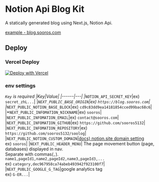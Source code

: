 # Notion Api Blog Kit
A statically generated blog using Next.js, Notion Api.

[example - blog.sooros.com](https://blog.sooros.com/)

## Deploy

### Vercel Deploy
[![Deploy with Vercel](https://vercel.com/button)](https://vercel.com/new/clone?repository-url=https%3A%2F%2Fgithub.com%2Fsooros5132%2Fnotion-blog-kit&env=NEXT_PUBLIC_INFOMATION_NICKNAME,NEXT_PUBLIC_NOTION_BASE_BLOCK,NOTION_API_SECRET_KEY&demo-title=Notion%20Blog&demo-description=A%20statically%20generated%20blog%20example%20using%20Next.js%2C%20Notion%20Api.&demo-url=https%3A%2F%2Fblog.sooros.com)

### env settings
*`Key` is required
|Key|Value|
|------|---|
|*`NOTION_API_SECRET_KEY`|ex) `secret_zhL...`|
|*`NEXT_PUBLIC_BASE_ORIGIN`|ex) `https://blog.sooros.com`|
|*`NEXT_PUBLIC_NOTION_BASE_BLOCK`|ex) `cd9c83dd9ea14181854cced99bac68c6`|
|*`NEXT_PUBLIC_INFOMATION_NICKNAME`|ex) `sooros`|
|`NEXT_PUBLIC_INFOMATION_EMAIL`|ex) `contact@sooros.com`|
|`NEXT_PUBLIC_INFOMATION_GITHUB`|ex) `https://github.com/sooros5132`|
|`NEXT_PUBLIC_INFOMATION_REPOSITORY`|ex) `https://github.com/sooros5132/soolog`|
|`NEXT_PUBLIC_NOTION_CUSTOM_DOMAIN`|[docs) notion.site domain setting](https://www.notion.so/ko-kr/blog/personalize-public-pages)<br />ex) `sooros`|
|`NEXT_PUBLIC_HEADER_MENU`| The page movement button (page, databases) displayed in nav.<br />Separate with commas(`,`).<br />`name1,pageId1,name2,pageId2,name3,pageId3,...`<br />ex) `category,dec967958ca74abeb493942f923100f7`|
|`NEXT_PUBLIC_GOOGLE_G_TAG`|google analytics tag<br />ex) `G-ER...`|
